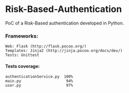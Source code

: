 # Risk-Based-Authentication
PoC of a Risk-Based authentication developed in Python.

### Frameworks:
    Web: Flask (http://flask.pocoo.org/)
    Templates: Jinja2 (http://jinja.pocoo.org/docs/dev/)
    Tests: Unittest

#### Tests coverage:
    authenticationService.py  100%
    main.py                    94%
    user.py                    97%

